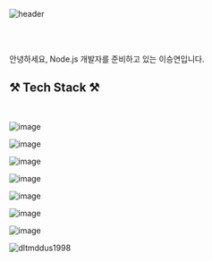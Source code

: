 ![header](https://capsule-render.vercel.app/api?type=Slice&color=timeGradient&desc=&descAlign=60&descAlignY=50&theme=radical&height=300&section=header&text=BackEnd%20seungyeon%20Lee&fontSize=70)

<br>
<br>

안녕하세요, Node.js 개발자를 준비하고 있는 이승연입니다.

## ⚒️ Tech Stack ⚒️
<br>

![image](https://img.shields.io/badge/LAN-JavaScript-%23F7DF1E?style=for-the-badge&logo=JavaScript)

![image](https://img.shields.io/badge/LAN-TypeScript-%233178C6?style=for-the-badge&logo=TypeScript)

![image](https://img.shields.io/badge/FRM-Node.js-%23339933?style=for-the-badge&logo=Node.js)

![image](https://img.shields.io/badge/FRM-Express-%23000000?style=for-the-badge&logo=Express)

![image](https://img.shields.io/badge/DB-MySQL-%234479A1?style=for-the-badge&logo=MySQL)

![image](https://img.shields.io/badge/ORM-Sequelize-%2352B0E7?style=for-the-badge&logo=Sequelize)

![image](https://img.shields.io/badge/DPL-Amazon%20ec2-%23232F3E?style=for-the-badge&logo=Amazon%20AWS)
 
![dltmddus1998](https://github-readme-stats.vercel.app/api?username=dltmddus1998&show_icons=true)
